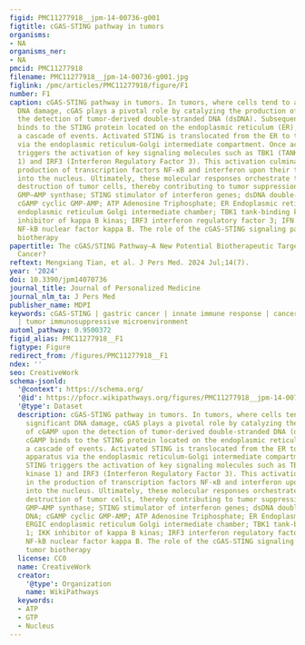 ```yaml
---
figid: PMC11277918__jpm-14-00736-g001
figtitle: cGAS-STING pathway in tumors
organisms:
- NA
organisms_ner:
- NA
pmcid: PMC11277918
filename: PMC11277918__jpm-14-00736-g001.jpg
figlink: /pmc/articles/PMC11277918/figure/F1
number: F1
caption: cGAS-STING pathway in tumors. In tumors, where cells tend to accumulate significant
  DNA damage, cGAS plays a pivotal role by catalyzing the production of cGAMP upon
  the detection of tumor-derived double-stranded DNA (dsDNA). Subsequently, cGAMP
  binds to the STING protein located on the endoplasmic reticulum (ER), initiating
  a cascade of events. Activated STING is translocated from the ER to the Golgi apparatus
  via the endoplasmic reticulum-Golgi intermediate compartment. Once activated, STING
  triggers the activation of key signaling molecules such as TBK1 (TANK-binding kinase
  1) and IRF3 (Interferon Regulatory Factor 3). This activation culminates in the
  production of transcription factors NF-κB and interferon upon their translocation
  into the nucleus. Ultimately, these molecular responses orchestrate the immune-mediated
  destruction of tumor cells, thereby contributing to tumor suppression. cGAS cyclic
  GMP–AMP synthase; STING stimulator of interferon genes; dsDNA double-stranded DNA;
  cGAMP cyclic GMP-AMP; ATP Adenosine Triphosphate; ER Endoplasmic reticulum; ERGIC
  endoplasmic reticulum Golgi intermediate chamber; TBK1 tank-binding kinase 1; IKK
  inhibitor of kappa B kinas; IRF3 interferon regulatory factor 3; IFN interferon;
  NF-kB nuclear factor kappa B. The role of the cGAS-STING signaling pathway in tumor
  biotherapy
papertitle: The cGAS/STING Pathway—A New Potential Biotherapeutic Target for Gastric
  Cancer?
reftext: Mengxiang Tian, et al. J Pers Med. 2024 Jul;14(7).
year: '2024'
doi: 10.3390/jpm14070736
journal_title: Journal of Personalized Medicine
journal_nlm_ta: J Pers Med
publisher_name: MDPI
keywords: cGAS-STING | gastric cancer | innate immune response | cancer biotherapy
  | tumor immunosuppressive microenvironment
automl_pathway: 0.9500372
figid_alias: PMC11277918__F1
figtype: Figure
redirect_from: /figures/PMC11277918__F1
ndex: ''
seo: CreativeWork
schema-jsonld:
  '@context': https://schema.org/
  '@id': https://pfocr.wikipathways.org/figures/PMC11277918__jpm-14-00736-g001.html
  '@type': Dataset
  description: cGAS-STING pathway in tumors. In tumors, where cells tend to accumulate
    significant DNA damage, cGAS plays a pivotal role by catalyzing the production
    of cGAMP upon the detection of tumor-derived double-stranded DNA (dsDNA). Subsequently,
    cGAMP binds to the STING protein located on the endoplasmic reticulum (ER), initiating
    a cascade of events. Activated STING is translocated from the ER to the Golgi
    apparatus via the endoplasmic reticulum-Golgi intermediate compartment. Once activated,
    STING triggers the activation of key signaling molecules such as TBK1 (TANK-binding
    kinase 1) and IRF3 (Interferon Regulatory Factor 3). This activation culminates
    in the production of transcription factors NF-κB and interferon upon their translocation
    into the nucleus. Ultimately, these molecular responses orchestrate the immune-mediated
    destruction of tumor cells, thereby contributing to tumor suppression. cGAS cyclic
    GMP–AMP synthase; STING stimulator of interferon genes; dsDNA double-stranded
    DNA; cGAMP cyclic GMP-AMP; ATP Adenosine Triphosphate; ER Endoplasmic reticulum;
    ERGIC endoplasmic reticulum Golgi intermediate chamber; TBK1 tank-binding kinase
    1; IKK inhibitor of kappa B kinas; IRF3 interferon regulatory factor 3; IFN interferon;
    NF-kB nuclear factor kappa B. The role of the cGAS-STING signaling pathway in
    tumor biotherapy
  license: CC0
  name: CreativeWork
  creator:
    '@type': Organization
    name: WikiPathways
  keywords:
  - ATP
  - GTP
  - Nucleus
---
```

